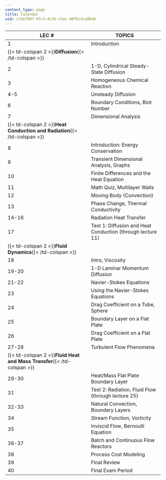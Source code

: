 ```yaml
---
content_type: page
title: Calendar
uid: c33e7b07-9fc3-dc36-c5ac-40fbcdca89a6
---
```


| LEC # | TOPICS |
| --- | --- |
| 1 | Introduction |
| {{< td-colspan 2 >}}**Diffusion**{{< /td-colspan >}} ||
| 2 | 1-D, Cylindrical Steady-State Diffusion |
| 3 | Homogeneous Chemical Reaction |
| 4-5 | Unsteady Diffusion |
| 6 | Boundary Conditions, Biot Number |
| 7 | Dimensional Analysis |
| {{< td-colspan 2 >}}**Heat Conduction and Radiation**{{< /td-colspan >}} ||
| 8 | Introduction: Energy Conservation |
| 9 | Transient Dimensional Analysis, Graphs |
| 10 | Finite Differences and the Heat Equation |
| 11 | Math Quiz, Multilayer Walls |
| 12 | Moving Body (Convection) |
| 13 | Phase Change, Thermal Conductivity |
| 14-16 | Radiation Heat Transfer |
| 17 | Test 1: Diffusion and Heat Conduction (through lecture 11) |
| {{< td-colspan 2 >}}**Fluid Dynamics**{{< /td-colspan >}} ||
| 18 | Intro, Viscosity |
| 19-20 | 1-D Laminar Momentum Diffusion |
| 21-22 | Navier-Stokes Equations |
| 23 | Using the Navier-Stokes Equations |
| 24 | Drag Coefficient on a Tube, Sphere |
| 25 | Boundary Layer on a Flat Plate |
| 26 | Drag Coefficient on a Flat Plate |
| 27-28 | Turbulent Flow Phenomena |
| {{< td-colspan 2 >}}**Fluid Heat and Mass Transfer**{{< /td-colspan >}} ||
| 29-30 | Heat/Mass Flat Plate Boundary Layer |
| 31 | Test 2: Radiation, Fluid Flow (through lecture 25) |
| 32-33 | Natural Convection, Boundary Layers |
| 34 | Stream Function, Vorticity |
| 35 | Inviscid Flow, Bernoulli Equation |
| 36-37 | Batch and Continuous Flow Reactors |
| 38 | Process Cost Modeling |
| 39 | Final Review |
| 40 | Final Exam Period